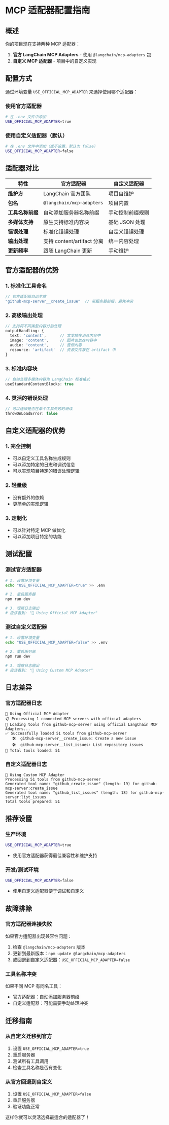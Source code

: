 # MCP 适配器配置指南

## 概述

你的项目现在支持两种 MCP 适配器：

1. **官方 LangChain MCP Adapters** - 使用 `@langchain/mcp-adapters` 包
2. **自定义 MCP 适配器** - 项目中的自定义实现

## 配置方式

通过环境变量 `USE_OFFICIAL_MCP_ADAPTER` 来选择使用哪个适配器：

### 使用官方适配器
```bash
# 在 .env 文件中添加
USE_OFFICIAL_MCP_ADAPTER=true
```

### 使用自定义适配器（默认）
```bash
# 在 .env 文件中添加（或不设置，默认为 false）
USE_OFFICIAL_MCP_ADAPTER=false
```

## 适配器对比

| 特性 | 官方适配器 | 自定义适配器 |
|------|------------|--------------|
| **维护方** | LangChain 官方团队 | 项目自维护 |
| **包名** | `@langchain/mcp-adapters` | 项目内置 |
| **工具名称前缀** | 自动添加服务器名称前缀 | 手动控制前缀规则 |
| **多媒体支持** | 原生支持标准内容块 | 基础 JSON 处理 |
| **错误处理** | 标准化错误处理 | 自定义错误处理 |
| **输出处理** | 支持 content/artifact 分离 | 统一内容处理 |
| **更新频率** | 跟随 LangChain 更新 | 手动维护 |

## 官方适配器的优势

### 1. 标准化工具命名
```typescript
// 官方适配器自动生成
"github-mcp-server__create_issue"  // 带服务器前缀，避免冲突
```

### 2. 高级输出处理
```typescript
// 支持将不同类型内容分别处理
outputHandling: {
  text: 'content',      // 文本放在消息内容中
  image: 'content',     // 图片也放在内容中  
  audio: 'content',     // 音频内容
  resource: 'artifact'  // 资源文件放在 artifact 中
}
```

### 3. 标准内容块
```typescript
// 自动处理多媒体内容为 LangChain 标准格式
useStandardContentBlocks: true
```

### 4. 灵活的错误处理
```typescript
// 可以选择是否在单个工具失败时继续
throwOnLoadError: false
```

## 自定义适配器的优势

### 1. 完全控制
- 可以自定义工具名称生成规则
- 可以添加特定的日志和调试信息
- 可以实现项目特定的错误处理逻辑

### 2. 轻量级
- 没有额外的依赖
- 更简单的实现逻辑

### 3. 定制化
- 可以针对特定 MCP 做优化
- 可以添加项目特定的功能

## 测试配置

### 测试官方适配器
```bash
# 1. 设置环境变量
echo "USE_OFFICIAL_MCP_ADAPTER=true" >> .env

# 2. 重启服务器
npm run dev

# 3. 观察日志输出
# 应该看到: "🔧 Using Official MCP Adapter"
```

### 测试自定义适配器
```bash
# 1. 设置环境变量
echo "USE_OFFICIAL_MCP_ADAPTER=false" >> .env

# 2. 重启服务器  
npm run dev

# 3. 观察日志输出
# 应该看到: "🔧 Using Custom MCP Adapter"
```

## 日志差异

### 官方适配器日志
```
🔧 Using Official MCP Adapter
📋 Processing 1 connected MCP servers with official adapters
🔧 Loading tools from github-mcp-server using official LangChain MCP Adapters...
✅ Successfully loaded 51 tools from github-mcp-server
   🛠️  github-mcp-server__create_issue: Create a new issue
   🛠️  github-mcp-server__list_issues: List repository issues
🎯 Total tools loaded: 51
```

### 自定义适配器日志
```
🔧 Using Custom MCP Adapter  
Processing 51 tools from github-mcp-server
Generated tool name: "github_create_issue" (length: 19) for github-mcp-server:create_issue
Generated tool name: "github_list_issues" (length: 18) for github-mcp-server:list_issues
Total tools prepared: 51
```

## 推荐设置

### 生产环境
```bash
USE_OFFICIAL_MCP_ADAPTER=true
```
- 使用官方适配器获得最佳兼容性和维护支持

### 开发/测试环境
```bash
USE_OFFICIAL_MCP_ADAPTER=false
```
- 使用自定义适配器便于调试和自定义

## 故障排除

### 官方适配器连接失败
如果官方适配器出现兼容性问题：
1. 检查 `@langchain/mcp-adapters` 版本
2. 更新到最新版本：`npm update @langchain/mcp-adapters`
3. 或回退到自定义适配器：`USE_OFFICIAL_MCP_ADAPTER=false`

### 工具名称冲突
如果不同 MCP 有同名工具：
- 官方适配器：自动添加服务器前缀
- 自定义适配器：可能需要手动处理冲突

## 迁移指南

### 从自定义迁移到官方
1. 设置 `USE_OFFICIAL_MCP_ADAPTER=true`
2. 重启服务器
3. 测试所有工具调用
4. 检查工具名称是否有变化

### 从官方回退到自定义
1. 设置 `USE_OFFICIAL_MCP_ADAPTER=false`  
2. 重启服务器
3. 验证功能正常

这样你就可以灵活选择最适合的适配器了！ 